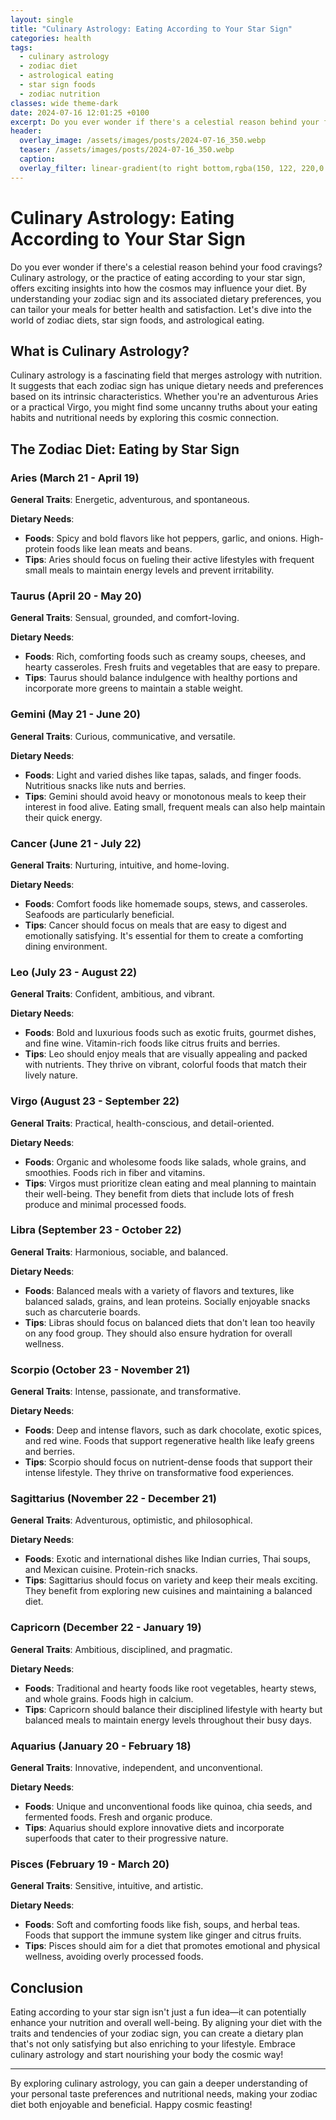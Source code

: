 ```yaml
---
layout: single
title: "Culinary Astrology: Eating According to Your Star Sign"
categories: health
tags:
  - culinary astrology
  - zodiac diet
  - astrological eating
  - star sign foods
  - zodiac nutrition
classes: wide theme-dark
date: 2024-07-16 12:01:25 +0100
excerpt: Do you ever wonder if there's a celestial reason behind your food cravings? Culinary astrology, or the practice of eating according to your star sign, offer...
header:
  overlay_image: /assets/images/posts/2024-07-16_350.webp
  teaser: /assets/images/posts/2024-07-16_350.webp
  caption: 
  overlay_filter: linear-gradient(to right bottom,rgba(150, 122, 220,0.8), rgba(255,245,208,0.5))
---
```


# Culinary Astrology: Eating According to Your Star Sign

Do you ever wonder if there's a celestial reason behind your food cravings? Culinary astrology, or the practice of eating according to your star sign, offers exciting insights into how the cosmos may influence your diet. By understanding your zodiac sign and its associated dietary preferences, you can tailor your meals for better health and satisfaction. Let's dive into the world of zodiac diets, star sign foods, and astrological eating.

## What is Culinary Astrology?

Culinary astrology is a fascinating field that merges astrology with nutrition. It suggests that each zodiac sign has unique dietary needs and preferences based on its intrinsic characteristics. Whether you're an adventurous Aries or a practical Virgo, you might find some uncanny truths about your eating habits and nutritional needs by exploring this cosmic connection.

## The Zodiac Diet: Eating by Star Sign

### Aries (March 21 - April 19)

**General Traits**: Energetic, adventurous, and spontaneous.

**Dietary Needs**:
- **Foods**: Spicy and bold flavors like hot peppers, garlic, and onions. High-protein foods like lean meats and beans.
- **Tips**: Aries should focus on fueling their active lifestyles with frequent small meals to maintain energy levels and prevent irritability.

### Taurus (April 20 - May 20)

**General Traits**: Sensual, grounded, and comfort-loving.

**Dietary Needs**:
- **Foods**: Rich, comforting foods such as creamy soups, cheeses, and hearty casseroles. Fresh fruits and vegetables that are easy to prepare.
- **Tips**: Taurus should balance indulgence with healthy portions and incorporate more greens to maintain a stable weight.

### Gemini (May 21 - June 20)

**General Traits**: Curious, communicative, and versatile.

**Dietary Needs**:
- **Foods**: Light and varied dishes like tapas, salads, and finger foods. Nutritious snacks like nuts and berries.
- **Tips**: Gemini should avoid heavy or monotonous meals to keep their interest in food alive. Eating small, frequent meals can also help maintain their quick energy.

### Cancer (June 21 - July 22)

**General Traits**: Nurturing, intuitive, and home-loving.

**Dietary Needs**:
- **Foods**: Comfort foods like homemade soups, stews, and casseroles. Seafoods are particularly beneficial.
- **Tips**: Cancer should focus on meals that are easy to digest and emotionally satisfying. It's essential for them to create a comforting dining environment.

### Leo (July 23 - August 22)

**General Traits**: Confident, ambitious, and vibrant.

**Dietary Needs**:
- **Foods**: Bold and luxurious foods such as exotic fruits, gourmet dishes, and fine wine. Vitamin-rich foods like citrus fruits and berries.
- **Tips**: Leo should enjoy meals that are visually appealing and packed with nutrients. They thrive on vibrant, colorful foods that match their lively nature.

### Virgo (August 23 - September 22)

**General Traits**: Practical, health-conscious, and detail-oriented.

**Dietary Needs**:
- **Foods**: Organic and wholesome foods like salads, whole grains, and smoothies. Foods rich in fiber and vitamins.
- **Tips**: Virgos must prioritize clean eating and meal planning to maintain their well-being. They benefit from diets that include lots of fresh produce and minimal processed foods.

### Libra (September 23 - October 22)

**General Traits**: Harmonious, sociable, and balanced.

**Dietary Needs**:
- **Foods**: Balanced meals with a variety of flavors and textures, like balanced salads, grains, and lean proteins. Socially enjoyable snacks such as charcuterie boards.
- **Tips**: Libras should focus on balanced diets that don't lean too heavily on any food group. They should also ensure hydration for overall wellness.

### Scorpio (October 23 - November 21)

**General Traits**: Intense, passionate, and transformative.

**Dietary Needs**:
- **Foods**: Deep and intense flavors, such as dark chocolate, exotic spices, and red wine. Foods that support regenerative health like leafy greens and berries.
- **Tips**: Scorpio should focus on nutrient-dense foods that support their intense lifestyle. They thrive on transformative food experiences.

### Sagittarius (November 22 - December 21)

**General Traits**: Adventurous, optimistic, and philosophical.

**Dietary Needs**:
- **Foods**: Exotic and international dishes like Indian curries, Thai soups, and Mexican cuisine. Protein-rich snacks.
- **Tips**: Sagittarius should focus on variety and keep their meals exciting. They benefit from exploring new cuisines and maintaining a balanced diet.

### Capricorn (December 22 - January 19)

**General Traits**: Ambitious, disciplined, and pragmatic.

**Dietary Needs**:
- **Foods**: Traditional and hearty foods like root vegetables, hearty stews, and whole grains. Foods high in calcium.
- **Tips**: Capricorn should balance their disciplined lifestyle with hearty but balanced meals to maintain energy levels throughout their busy days.

### Aquarius (January 20 - February 18)

**General Traits**: Innovative, independent, and unconventional.

**Dietary Needs**:
- **Foods**: Unique and unconventional foods like quinoa, chia seeds, and fermented foods. Fresh and organic produce.
- **Tips**: Aquarius should explore innovative diets and incorporate superfoods that cater to their progressive nature.

### Pisces (February 19 - March 20)

**General Traits**: Sensitive, intuitive, and artistic.

**Dietary Needs**:
- **Foods**: Soft and comforting foods like fish, soups, and herbal teas. Foods that support the immune system like ginger and citrus fruits.
- **Tips**: Pisces should aim for a diet that promotes emotional and physical wellness, avoiding overly processed foods.

## Conclusion

Eating according to your star sign isn't just a fun idea—it can potentially enhance your nutrition and overall well-being. By aligning your diet with the traits and tendencies of your zodiac sign, you can create a dietary plan that's not only satisfying but also enriching to your lifestyle. Embrace culinary astrology and start nourishing your body the cosmic way!

---

By exploring culinary astrology, you can gain a deeper understanding of your personal taste preferences and nutritional needs, making your zodiac diet both enjoyable and beneficial. Happy cosmic feasting!